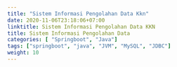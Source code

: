 ```yaml
---
title: "Sistem Informasi Pengolahan Data Kkn"
date: 2020-11-06T23:18:06+07:00
linktitle: Sistem Informasi Pengolahan Data KKN
title: Sistem Informasi Pengolahan Data
categories: [ "Springboot", "Java"]
tags: ["springboot", "java", "JVM", "MySQL", "JDBC"]
weight: 10
---
```


